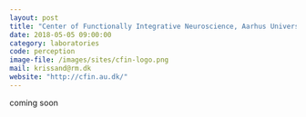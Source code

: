 ```yaml
---
layout: post
title: "Center of Functionally Integrative Neuroscience, Aarhus University, Aarhus, Denmark"
date: 2018-05-05 09:00:00
category: laboratories
code: perception
image-file: /images/sites/cfin-logo.png
mail: krissand@rm.dk
website: "http://cfin.au.dk/"
---
```


coming soon

